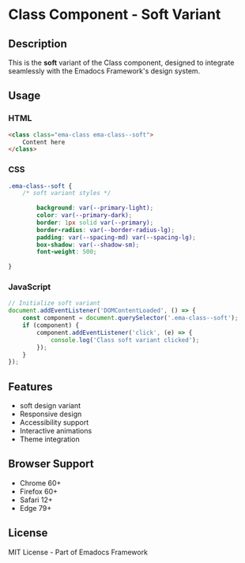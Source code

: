 # Class Component - Soft Variant

## Description
This is the **soft** variant of the Class component, designed to integrate seamlessly with the Emadocs Framework's design system.

## Usage

### HTML
```html
<class class="ema-class ema-class--soft">
    Content here
</class>
```

### CSS
```css
.ema-class--soft {
    /* soft variant styles */
    
        background: var(--primary-light);
        color: var(--primary-dark);
        border: 1px solid var(--primary);
        border-radius: var(--border-radius-lg);
        padding: var(--spacing-md) var(--spacing-lg);
        box-shadow: var(--shadow-sm);
        font-weight: 500;
    
}
```

### JavaScript
```javascript
// Initialize soft variant
document.addEventListener('DOMContentLoaded', () => {
    const component = document.querySelector('.ema-class--soft');
    if (component) {
        component.addEventListener('click', (e) => {
            console.log('Class soft variant clicked');
        });
    }
});
```

## Features
- soft design variant
- Responsive design
- Accessibility support
- Interactive animations
- Theme integration

## Browser Support
- Chrome 60+
- Firefox 60+
- Safari 12+
- Edge 79+

## License
MIT License - Part of Emadocs Framework
